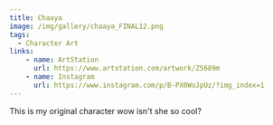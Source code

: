 ```yaml
---
title: Chaaya
image: /img/gallery/chaaya_FINAL12.png
tags:
  - Character Art
links:
    - name: ArtStation
      url: https://www.artstation.com/artwork/Z5689m
    - name: Instagram
      url: https://www.instagram.com/p/B-PX0WoJpUz/?img_index=1
---
```


This is my original character wow isn't she so cool?
